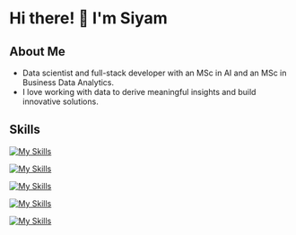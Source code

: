 # Hi there! 👋 I'm Siyam

## About Me
- Data scientist and full-stack developer with an MSc in AI and an MSc in Business Data Analytics.
- I love working with data to derive meaningful insights and build innovative solutions.

## Skills
[![My Skills](https://skillicons.dev/icons?i=py,tensorflow,pytorch,sklearn)](https://skillicons.dev)

[![My Skills](https://skillicons.dev/icons?i=js,express,nodejs,mongo,postman)](https://skillicons.dev)

[![My Skills](https://skillicons.dev/icons?i=ts,react,next,tailwindcss,threejs,html,css)](https://skillicons.dev)

[![My Skills](https://skillicons.dev/icons?i=docker,git)](https://skillicons.dev)

[![My Skills](https://skillicons.dev/icons?i=java,c,postgres,mysql)](https://skillicons.dev)
